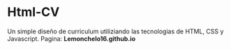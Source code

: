 # Html-CV
Un simple diseño de curriculum utiliziando las tecnologias de HTML, CSS y Javascript. 
Pagina: **Lemonchelo16.github.io**
